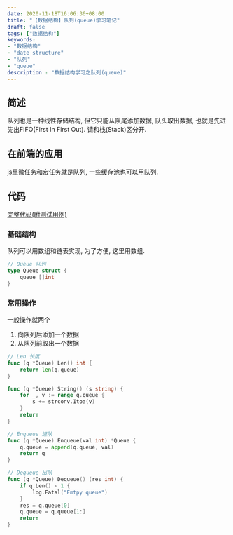 ```yaml
---
date: 2020-11-18T16:06:36+08:00
title: "【数据结构】队列(queue)学习笔记"
draft: false
tags: ["数据结构"]
keywords:
- "数据结构"
- "date structure"
- "队列"
- "queue"
description : "数据结构学习之队列(queue)"
---
```


## 简述
队列也是一种线性存储结构, 但它只能从队尾添加数据, 队头取出数据, 也就是先进先出FIFO(First In First Out). 请和栈(Stack)区分开.

<!--more-->
## 在前端的应用
js里微任务和宏任务就是队列, 一些缓存池也可以用队列.

## 代码
[完整代码(附测试用例)](https://github.com/NgeKaworu/goLab/blob/main/struct/queue/queue.go)
### 基础结构
队列可以用数组和链表实现, 为了方便, 这里用数组.
```go
// Queue 队列
type Queue struct {
	queue []int
}
```

### 常用操作

一般操作就两个
1. 向队列后添加一个数据
2. 从队列前取出一个数据


```go
// Len 长度
func (q *Queue) Len() int {
	return len(q.queue)
}

func (q *Queue) String() (s string) {
	for _, v := range q.queue {
		s += strconv.Itoa(v)
	}
	return
}

// Enqueue 进队
func (q *Queue) Enqueue(val int) *Queue {
	q.queue = append(q.queue, val)
	return q
}

// Dequeue 出队
func (q *Queue) Dequeue() (res int) {
	if q.Len() < 1 {
		log.Fatal("Emtpy queue")
	}
	res = q.queue[0]
	q.queue = q.queue[1:]
	return
}
```